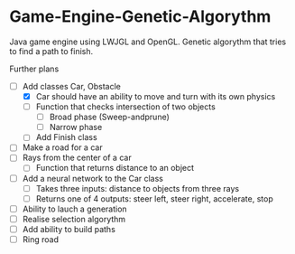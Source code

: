 # Game-Engine-Genetic-Algorythm
Java game engine using LWJGL and OpenGL. Genetic algorythm that tries to find a path to finish.

Further plans
* [ ] Add classes Car, Obstacle
  * [x] Car should have an ability to move and turn with its own physics
  * [ ] Function that checks intersection of two objects
    * [ ] Broad phase (Sweep-andprune)
    * [ ] Narrow phase 
  * [ ] Add Finish class
* [ ] Make a road for a car 
* [ ] Rays from the center of a car
  * [ ] Function that returns distance to an object
* [ ] Add a neural network to the Car class
  * [ ] Takes three inputs: distance to objects from three rays
  * [ ] Returns one of 4 outputs: steer left, steer right, accelerate, stop
* [ ] Ability to lauch a generation
* [ ] Realise selection algorythm
* [ ] Add ability to build paths
* [ ] Ring road

